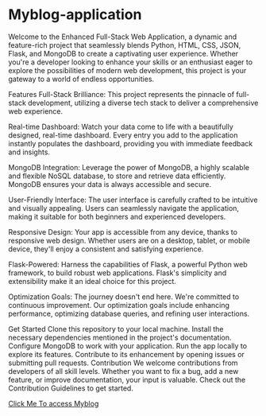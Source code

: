 # Myblog-application

Welcome to the Enhanced Full-Stack Web Application, a dynamic and feature-rich project that seamlessly blends Python, HTML, CSS, JSON, Flask, and MongoDB to create a captivating user experience. Whether you're a developer looking to enhance your skills or an enthusiast eager to explore the possibilities of modern web development, this project is your gateway to a world of endless opportunities.

Features
Full-Stack Brilliance: This project represents the pinnacle of full-stack development, utilizing a diverse tech stack to deliver a comprehensive web experience.

Real-time Dashboard: Watch your data come to life with a beautifully designed, real-time dashboard. Every entry you add to the application instantly populates the dashboard, providing you with immediate feedback and insights.

MongoDB Integration: Leverage the power of MongoDB, a highly scalable and flexible NoSQL database, to store and retrieve data efficiently. MongoDB ensures your data is always accessible and secure.

User-Friendly Interface: The user interface is carefully crafted to be intuitive and visually appealing. Users can seamlessly navigate the application, making it suitable for both beginners and experienced developers.

Responsive Design: Your app is accessible from any device, thanks to responsive web design. Whether users are on a desktop, tablet, or mobile device, they'll enjoy a consistent and satisfying experience.

Flask-Powered: Harness the capabilities of Flask, a powerful Python web framework, to build robust web applications. Flask's simplicity and extensibility make it an ideal choice for this project.

Optimization Goals: The journey doesn't end here. We're committed to continuous improvement. Our optimization goals include enhancing performance, optimizing database queries, and refining user interactions.

Get Started
Clone this repository to your local machine.
Install the necessary dependencies mentioned in the project's documentation.
Configure MongoDB to work with your application.
Run the app locally to explore its features.
Contribute to its enhancement by opening issues or submitting pull requests.
Contribution
We welcome contributions from developers of all skill levels. Whether you want to fix a bug, add a new feature, or improve documentation, your input is valuable. Check out the Contribution Guidelines to get started.

[Click Me To access Myblog](https://myblog-fch7.onrender.com/)
